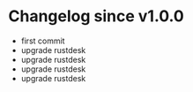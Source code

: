 # Changelog since v1.0.0
- first commit 
- upgrade rustdesk 
- upgrade rustdesk 
- upgrade rustdesk 
- upgrade rustdesk 
